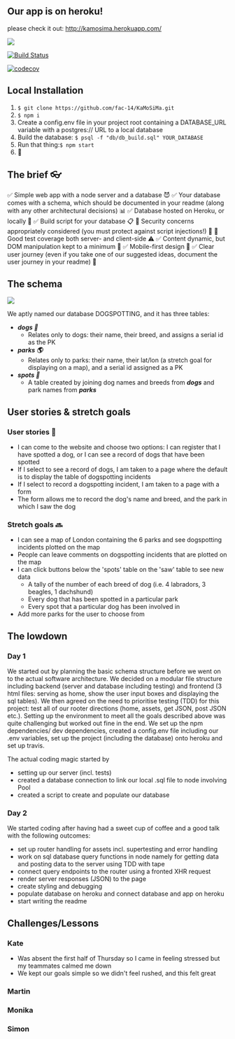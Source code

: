 ## Our app is on heroku!
please check it out: http://kamosima.herokuapp.com/

![](https://image.ibb.co/i8CNqp/Trainspotting_f.jpg)

[![Build Status](https://travis-ci.org/fac-14/KaMoSiMa.svg?branch=master)](https://travis-ci.org/fac-14/KaMoSiMa)

[![codecov](https://codecov.io/gh/FAC-14/KaMoSiMa/branch/master/graph/badge.svg)](https://codecov.io/gh/FAC-14/KaMoSiMa)

## Local Installation

1. `$ git clone https://github.com/fac-14/KaMoSiMa.git`
2. `$ npm i`
3. Create a config.env file in your project root containing a DATABASE_URL variable with a postgres:// URL to a local database
4. Build the database: `$ psql -f "db/db_build.sql" YOUR_DATABASE`
5. Run that thing:`$ npm start`
6. 🐶

## The brief :eyeglasses: 

✅ Simple web app with a node server and a database :smiling_imp: 
✅ Your database comes with a schema, which should be documented in your readme (along with any other architectural decisions) :bar_chart: 
✅ Database hosted on Heroku, or locally :house_with_garden: 
✅ Build script for your database :clipboard:
🚧 Security concerns appropriately considered (you must protect against script injections!) :cop:
🚧 Good test coverage both server- and client-side :warning:
✅ Content dynamic, but DOM manipulation kept to a minimum :100: 
✅ Mobile-first design :iphone: 
✅ Clear user journey (even if you take one of our suggested ideas, document the user journey in your readme) :runner: 

## The schema

![](https://image.ibb.co/nLzbY9/Download.jpg)

We aptly named our database DOGSPOTTING, and it has three tables:

* ***dogs :dog:***
    * Relates only to dogs: their name, their breed, and assigns a serial id as the PK
* ***parks :earth_americas:***
    * Relates only to parks: their name, their lat/lon (a stretch goal for displaying on a map), and a serial id assigned as a PK
* ***spots :eyes:***
    * A table created by joining dog names and breeds from _**dogs**_ and park names from ***parks***

## User stories & stretch goals

### User stories :book: 

* I can come to the website and choose two options: I can register that I have spotted a dog, or I can see a record of dogs that have been spotted
* If I select to see a record of dogs, I am taken to a page where the default is to display the table of dogspotting incidents
* If I select to record a dogspotting incident, I am taken to a page with a form
* The form allows me to record the dog's name and breed, and the park in which I saw the dog

### Stretch goals :soon:

* I can see a map of London containing the 6 parks and see dogspotting incidents plotted on the map
* People can leave comments on dogspotting incidents that are plotted on the map
* I can click buttons below the 'spots' table on the 'saw' table to see new data
    * A tally of the number of each breed of dog (i.e. 4 labradors, 3 beagles, 1 dachshund)
    * Every dog that has been spotted in a particular park
    * Every spot that a particular dog has been involved in
* Add more parks for the user to choose from

## The lowdown

### Day 1
We started out by planning the basic schema structure before we went on to the actual software architecture. We decided on a modular file structure including backend (server and database including testing) and frontend (3 html files: serving as home, show the user input boxes and displaying the sql tables). We then agreed on the need to prioritise testing (TDD) for this project: test all of our rooter directions (home, assets, get JSON, post JSON etc.). Setting up the environment to meet all the goals described above was quite challenging but worked out fine in the end. We set up the npm dependencies/ dev dependencies, created a config.env file including our .env variables, set up the project (including the database) onto heroku and set up travis. 

The actual coding magic started by 
- setting up our server (incl. tests)
- created a database connection to link our local .sql file to node involving Pool
- created a script to create and populate our database

### Day 2
We started coding after having had a sweet cup of coffee and a good talk with the following outcomes:
- set up router handling for assets incl. supertesting and error handling
- work on sql database query functions in node namely for getting data and posting data to the server using TDD with tape 
- connect query endpoints to the router using a fronted XHR request 
- render server responses (JSON) to the page
- create styling and debugging 
- populate database on heroku and connect database and app on heroku
- start writing the readme

## Challenges/Lessons

### Kate

* Was absent the first half of Thursday so I came in feeling stressed but my teammates calmed me down
* We kept our goals simple so we didn't feel rushed, and this felt great

### Martin

### Monika



### Simon
